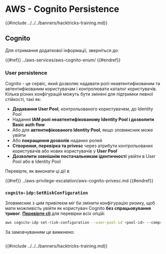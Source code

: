 # AWS - Cognito Persistence

{{#include ../../../banners/hacktricks-training.md}}

## Cognito

Для отримання додаткової інформації, зверніться до:

{{#ref}}
../aws-services/aws-cognito-enum/
{{#endref}}

### User persistence

Cognito - це сервіс, який дозволяє надавати ролі неавтентифікованим та автентифікованим користувачам і контролювати каталог користувачів. Кілька різних конфігурацій можуть бути змінені для підтримки певної стійкості, такі як:

- **Додавання User Pool**, контрольованого користувачем, до Identity Pool
- Надання **IAM ролі неавтентифікованому Identity Pool і дозволити Basic auth flow**
- Або для **автентифікованого Identity Pool**, якщо зловмисник може увійти
- Або **покращення дозволів** наданих ролей
- **Створення, перевірка та privesc** через атрибути контрольованих користувачів або нових користувачів у **User Pool**
- **Дозволити зовнішнім постачальникам ідентичності** увійти в User Pool або в Identity Pool

Перевірте, як виконати ці дії в

{{#ref}}
../aws-privilege-escalation/aws-cognito-privesc.md
{{#endref}}

### `cognito-idp:SetRiskConfiguration`

Зловмисник з цим привілеєм міг би змінити конфігурацію ризику, щоб мати можливість увійти як користувач Cognito **без спрацьовування тривог**. [**Перевірте cli**](https://docs.aws.amazon.com/cli/latest/reference/cognito-idp/set-risk-configuration.html) для перевірки всіх опцій:
```bash
aws cognito-idp set-risk-configuration --user-pool-id <pool-id> --compromised-credentials-risk-configuration EventFilter=SIGN_UP,Actions={EventAction=NO_ACTION}
```
За замовчуванням це вимкнено:

<figure><img src="https://lh6.googleusercontent.com/EOiM0EVuEgZDfW3rOJHLQjd09-KmvraCMssjZYpY9sVha6NcxwUjStrLbZxAT3D3j9y08kd5oobvW8a2fLUVROyhkHaB1OPhd7X6gJW3AEQtlZM62q41uYJjTY1EJ0iQg6Orr1O7yZ798EpIJ87og4Tbzw=s2048" alt=""><figcaption></figcaption></figure>

{{#include ../../../banners/hacktricks-training.md}}
